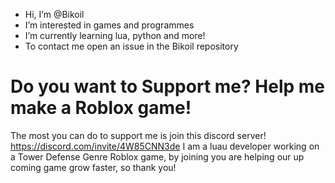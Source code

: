 - Hi, I’m @Bikoil
-  I’m interested in games and programmes
- I’m currently learning lua, python and more!
- To contact me open an issue in the Bikoil repository 

# Do you want to Support me? Help me make a Roblox game!
The most you can do to support me is join this discord server! https://discord.com/invite/4W85CNN3de
I am a luau developer working on a Tower Defense Genre Roblox game, by joining you are helping our up coming game grow faster, so thank you!


<!---
Bikoil/Bikoil is a ✨ special ✨ repository because its `README.md` (this file) appears on your GitHub profile.
You can click the Preview link to take a look at your changes.
--->
